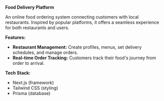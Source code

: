 **Food Delivery Platform**

An online food ordering system connecting customers with local restaurants. Inspired by popular platforms, it offers a seamless experience for both restaurants and users.

**Features:**

- **Restaurant Management:** Create profiles, menus, set delivery schedules, and manage orders.
- **Real-time Order Tracking:** Customers track their food's journey from order to arrival.

**Tech Stack:**

- Next.js (framework)
- Tailwind CSS (styling)
- Prisma (database)
